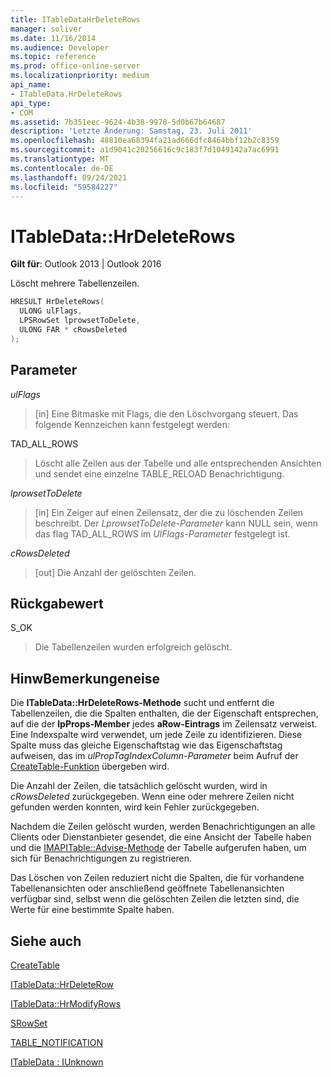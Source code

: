```yaml
---
title: ITableDataHrDeleteRows
manager: soliver
ms.date: 11/16/2014
ms.audience: Developer
ms.topic: reference
ms.prod: office-online-server
ms.localizationpriority: medium
api_name:
- ITableData.HrDeleteRows
api_type:
- COM
ms.assetid: 7b351eec-9624-4b38-9978-5d0b67b64687
description: 'Letzte Änderung: Samstag, 23. Juli 2011'
ms.openlocfilehash: 48810ea68394fa21ad666dfc8464bbf12b2c8359
ms.sourcegitcommit: a1d9041c20256616c9c183f7d1049142a7ac6991
ms.translationtype: MT
ms.contentlocale: de-DE
ms.lasthandoff: 09/24/2021
ms.locfileid: "59584227"
---
```

# <a name="itabledatahrdeleterows"></a>ITableData::HrDeleteRows

  
  
**Gilt für**: Outlook 2013 | Outlook 2016 
  
Löscht mehrere Tabellenzeilen.
  
```cpp
HRESULT HrDeleteRows(
  ULONG ulFlags,
  LPSRowSet lprowsetToDelete,
  ULONG FAR * cRowsDeleted
);
```

## <a name="parameters"></a>Parameter

 _ulFlags_
  
> [in] Eine Bitmaske mit Flags, die den Löschvorgang steuert. Das folgende Kennzeichen kann festgelegt werden:
    
TAD_ALL_ROWS 
  
> Löscht alle Zeilen aus der Tabelle und alle entsprechenden Ansichten und sendet eine einzelne TABLE_RELOAD Benachrichtigung.
    
 _lprowsetToDelete_
  
> [in] Ein Zeiger auf einen Zeilensatz, der die zu löschenden Zeilen beschreibt. Der  _LprowsetToDelete-Parameter_ kann NULL sein, wenn das flag TAD_ALL_ROWS im  _UlFlags-Parameter_ festgelegt ist. 
    
 _cRowsDeleted_
  
> [out] Die Anzahl der gelöschten Zeilen.
    
## <a name="return-value"></a>Rückgabewert

S_OK 
  
> Die Tabellenzeilen wurden erfolgreich gelöscht.
    
## <a name="remarks"></a>HinwBemerkungeneise

Die **ITableData::HrDeleteRows-Methode** sucht und entfernt die Tabellenzeilen, die die Spalten enthalten, die der Eigenschaft entsprechen, auf die der **lpProps-Member** jedes **aRow-Eintrags** im Zeilensatz verweist. Eine Indexspalte wird verwendet, um jede Zeile zu identifizieren. Diese Spalte muss das gleiche Eigenschaftstag wie das Eigenschaftstag aufweisen, das im  _ulPropTagIndexColumn-Parameter_ beim Aufruf der [CreateTable-Funktion](createtable.md) übergeben wird. 
  
Die Anzahl der Zeilen, die tatsächlich gelöscht wurden, wird in  _cRowsDeleted_ zurückgegeben. Wenn eine oder mehrere Zeilen nicht gefunden werden konnten, wird kein Fehler zurückgegeben. 
  
Nachdem die Zeilen gelöscht wurden, werden Benachrichtigungen an alle Clients oder Dienstanbieter gesendet, die eine Ansicht der Tabelle haben und die [IMAPITable::Advise-Methode](imapitable-advise.md) der Tabelle aufgerufen haben, um sich für Benachrichtigungen zu registrieren. 
  
Das Löschen von Zeilen reduziert nicht die Spalten, die für vorhandene Tabellenansichten oder anschließend geöffnete Tabellenansichten verfügbar sind, selbst wenn die gelöschten Zeilen die letzten sind, die Werte für eine bestimmte Spalte haben.
  
## <a name="see-also"></a>Siehe auch



[CreateTable](createtable.md)
  
[ITableData::HrDeleteRow](itabledata-hrdeleterow.md)
  
[ITableData::HrModifyRows](itabledata-hrmodifyrows.md)
  
[SRowSet](srowset.md)
  
[TABLE_NOTIFICATION](table_notification.md)
  
[ITableData : IUnknown](itabledataiunknown.md)

